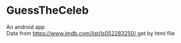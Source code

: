 # GuessTheCeleb
An android app <br>
Data from [https://www.imdb.com/list/ls052283250/ ](url) get by html file

